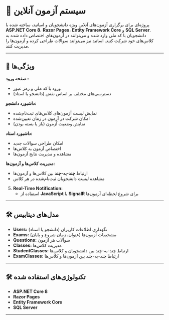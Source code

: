 # 📝 سیستم آزمون آنلاین  

پروژه‌ای برای برگزاری آزمون‌های آنلاین ویژه دانشجویان و اساتید، ساخته شده با **ASP.NET Core 8**، **Razor Pages**، **Entity Framework Core** و **SQL Server**. دانشجویان با کد ملی وارد شده و می‌توانند در آزمون‌های اختصاص داده شده به کلاس‌های خود شرکت کنند. اساتید نیز می‌توانند سوالات طراحی کرده و آزمون‌ها را مدیریت کنند.

---

## 🚀 ویژگی‌ها  
 **صفحه ورود :**  
   - ورود با کد ملی و رمز عبور  
   - دسترسی‌های مختلف بر اساس نقش (دانشجو یا استاد)  

 **داشبورد دانشجو:**  
   - نمایش لیست آزمون‌های کلاس‌های ثبت‌نام‌شده  
   - امکان شرکت در آزمون در زمان تعیین‌شده  
   - نمایش وضعیت آزمون (باز یا بسته بودن)  

 **داشبورد استاد:**  
   - امکان طراحی سوالات جدید  
   - اختصاص آزمون به کلاس‌ها  
   - مشاهده و مدیریت نتایج آزمون‌ها  

 **مدیریت کلاس‌ها و آزمون‌ها:**  
   - ارتباط **چند-به-چند** بین کلاس‌ها و آزمون‌ها  
   - مشاهده لیست دانشجویان ثبت‌نام‌شده در هر کلاس  

5. **Real-Time Notification:**  
   - استفاده از **JavaScript** یا **SignalR** برای شروع لحظه‌ای آزمون‌ها  

---

## 🛠 مدل‌های دیتابیس  
- **Users:** نگهداری اطلاعات کاربران (دانشجو یا استاد)  
- **Exams:** مشخصات آزمون‌ها (عنوان، زمان شروع و پایان)  
- **Questions:** سوالات هر آزمون  
- **Classes:** مدیریت کلاس‌ها  
- **StudentClasses:** ارتباط چند-به-چند بین دانشجویان و کلاس‌ها  
- **ExamClasses:** ارتباط چند-به-چند بین آزمون‌ها و کلاس‌ها  

---

## 🛠 تکنولوژی‌های استفاده شده  
- **ASP.NET Core 8**  
- **Razor Pages**  
- **Entity Framework Core**  
- **SQL Server**  

---
